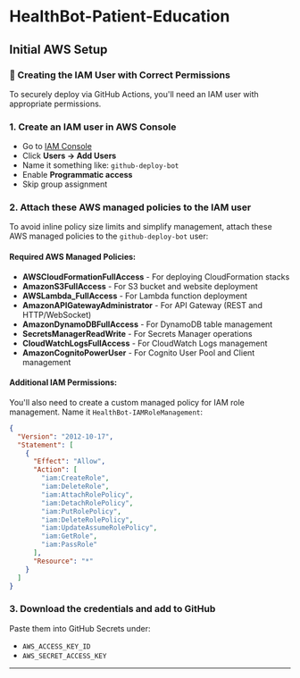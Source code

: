 # HealthBot-Patient-Education

## Initial AWS Setup

### 👤 Creating the IAM User with Correct Permissions

To securely deploy via GitHub Actions, you'll need an IAM user with appropriate permissions.

### 1. Create an IAM user in AWS Console

- Go to [IAM Console](https://console.aws.amazon.com/iam/)
- Click **Users → Add Users**
- Name it something like: `github-deploy-bot`
- Enable **Programmatic access**
- Skip group assignment

### 2. Attach these AWS managed policies to the IAM user

To avoid inline policy size limits and simplify management, attach these AWS managed policies to the `github-deploy-bot` user:

#### Required AWS Managed Policies:

- **AWSCloudFormationFullAccess** - For deploying CloudFormation stacks
- **AmazonS3FullAccess** - For S3 bucket and website deployment
- **AWSLambda_FullAccess** - For Lambda function deployment
- **AmazonAPIGatewayAdministrator** - For API Gateway (REST and HTTP/WebSocket)
- **AmazonDynamoDBFullAccess** - For DynamoDB table management
- **SecretsManagerReadWrite** - For Secrets Manager operations
- **CloudWatchLogsFullAccess** - For CloudWatch Logs management
- **AmazonCognitoPowerUser** - For Cognito User Pool and Client management

#### Additional IAM Permissions:

You'll also need to create a custom managed policy for IAM role management. Name it `HealthBot-IAMRoleManagement`:

```json
{
  "Version": "2012-10-17",
  "Statement": [
    {
      "Effect": "Allow",
      "Action": [
        "iam:CreateRole",
        "iam:DeleteRole",
        "iam:AttachRolePolicy",
        "iam:DetachRolePolicy",
        "iam:PutRolePolicy",
        "iam:DeleteRolePolicy",
        "iam:UpdateAssumeRolePolicy",
        "iam:GetRole",
        "iam:PassRole"
      ],
      "Resource": "*"
    }
  ]
}
```

### 3. Download the credentials and add to GitHub

Paste them into GitHub Secrets under:

- `AWS_ACCESS_KEY_ID`
- `AWS_SECRET_ACCESS_KEY`

---